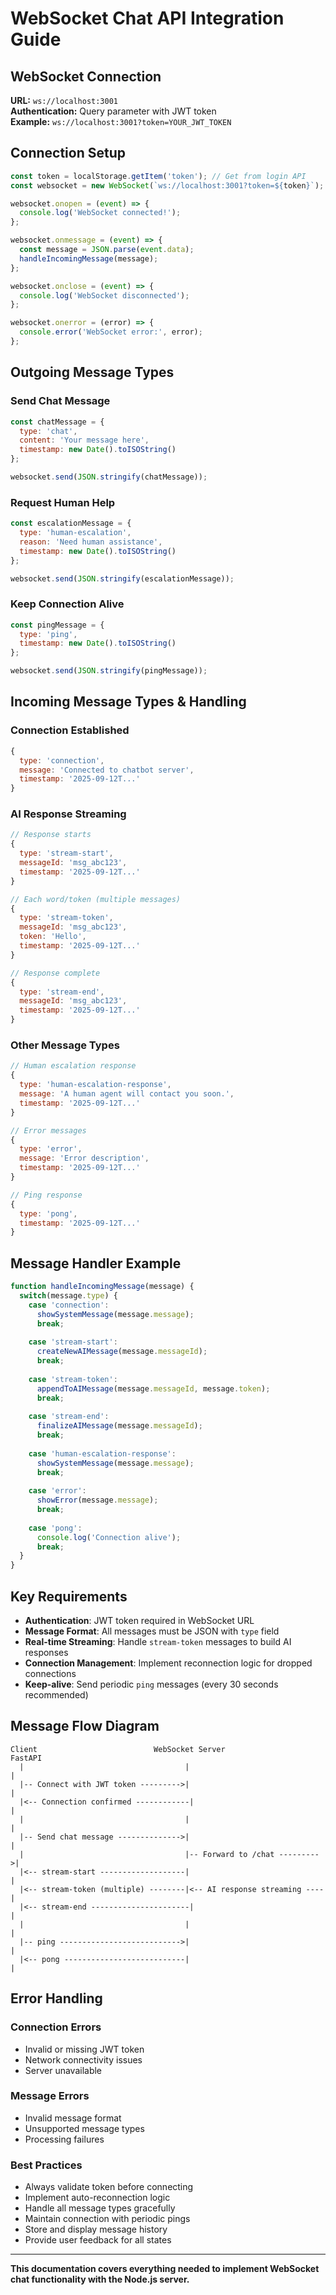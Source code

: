 # WebSocket Chat API Integration Guide

## WebSocket Connection

**URL:** `ws://localhost:3001`  
**Authentication:** Query parameter with JWT token  
**Example:** `ws://localhost:3001?token=YOUR_JWT_TOKEN`

## Connection Setup

```javascript
const token = localStorage.getItem('token'); // Get from login API
const websocket = new WebSocket(`ws://localhost:3001?token=${token}`);

websocket.onopen = (event) => {
  console.log('WebSocket connected!');
};

websocket.onmessage = (event) => {
  const message = JSON.parse(event.data);
  handleIncomingMessage(message);
};

websocket.onclose = (event) => {
  console.log('WebSocket disconnected');
};

websocket.onerror = (error) => {
  console.error('WebSocket error:', error);
};
```

## Outgoing Message Types

### Send Chat Message

```javascript
const chatMessage = {
  type: 'chat',
  content: 'Your message here',
  timestamp: new Date().toISOString()
};

websocket.send(JSON.stringify(chatMessage));
```

### Request Human Help

```javascript
const escalationMessage = {
  type: 'human-escalation',
  reason: 'Need human assistance',
  timestamp: new Date().toISOString()
};

websocket.send(JSON.stringify(escalationMessage));
```

### Keep Connection Alive

```javascript
const pingMessage = {
  type: 'ping',
  timestamp: new Date().toISOString()
};

websocket.send(JSON.stringify(pingMessage));
```

## Incoming Message Types & Handling

### Connection Established

```javascript
{
  type: 'connection',
  message: 'Connected to chatbot server',
  timestamp: '2025-09-12T...'
}
```

### AI Response Streaming

```javascript
// Response starts
{
  type: 'stream-start',
  messageId: 'msg_abc123',
  timestamp: '2025-09-12T...'
}

// Each word/token (multiple messages)
{
  type: 'stream-token',
  messageId: 'msg_abc123',
  token: 'Hello',
  timestamp: '2025-09-12T...'
}

// Response complete
{
  type: 'stream-end',
  messageId: 'msg_abc123',
  timestamp: '2025-09-12T...'
}
```

### Other Message Types

```javascript
// Human escalation response
{
  type: 'human-escalation-response',
  message: 'A human agent will contact you soon.',
  timestamp: '2025-09-12T...'
}

// Error messages
{
  type: 'error',
  message: 'Error description',
  timestamp: '2025-09-12T...'
}

// Ping response
{
  type: 'pong',
  timestamp: '2025-09-12T...'
}
```

## Message Handler Example

```javascript
function handleIncomingMessage(message) {
  switch(message.type) {
    case 'connection':
      showSystemMessage(message.message);
      break;
      
    case 'stream-start':
      createNewAIMessage(message.messageId);
      break;
      
    case 'stream-token':
      appendToAIMessage(message.messageId, message.token);
      break;
      
    case 'stream-end':
      finalizeAIMessage(message.messageId);
      break;
      
    case 'human-escalation-response':
      showSystemMessage(message.message);
      break;
      
    case 'error':
      showError(message.message);
      break;
      
    case 'pong':
      console.log('Connection alive');
      break;
  }
}
```

## Key Requirements

- **Authentication**: JWT token required in WebSocket URL
- **Message Format**: All messages must be JSON with `type` field
- **Real-time Streaming**: Handle `stream-token` messages to build AI responses
- **Connection Management**: Implement reconnection logic for dropped connections
- **Keep-alive**: Send periodic `ping` messages (every 30 seconds recommended)

## Message Flow Diagram

```
Client                          WebSocket Server                    FastAPI
  |                                    |                              |
  |-- Connect with JWT token --------->|                              |
  |<-- Connection confirmed ------------|                              |
  |                                    |                              |
  |-- Send chat message -------------->|                              |
  |                                    |-- Forward to /chat --------->|
  |<-- stream-start -------------------|                              |
  |<-- stream-token (multiple) --------|<-- AI response streaming ----|
  |<-- stream-end ----------------------|                              |
  |                                    |                              |
  |-- ping --------------------------->|                              |
  |<-- pong ---------------------------|                              |
```

## Error Handling

### Connection Errors
- Invalid or missing JWT token
- Network connectivity issues
- Server unavailable

### Message Errors
- Invalid message format
- Unsupported message types
- Processing failures

### Best Practices
- Always validate token before connecting
- Implement auto-reconnection logic
- Handle all message types gracefully
- Maintain connection with periodic pings
- Store and display message history
- Provide user feedback for all states

---

**This documentation covers everything needed to implement WebSocket chat functionality with the Node.js server.**